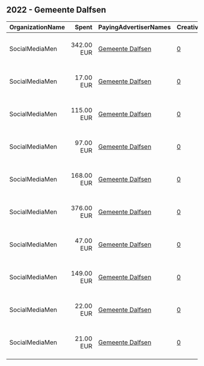 ## 2022 - Gemeente Dalfsen 
|OrganizationName|Spent|PayingAdvertiserNames|CreativeUrls|Impressions|Genders|AgeBrackets|CountryCodes|BillingAddresses|CandidateBallotInformation|
|:---|---:|:---|:---|---:|:---|:---|:---|:---|:---|
|SocialMediaMen|342.00 EUR|[Gemeente Dalfsen](2022/Gemeente_Dalfsen.md)|[0](https://www.snap.com/political-ads/asset/70e5ade7dbfa2a62ab063e9af2bd87a2c357b33c00d2daa76f3a042d96761eb1?mediaType=mp4)|95,867||16-25|netherlands|"Rozengracht 104-2,Amsterdam,1016 NG,NL"||
|SocialMediaMen|17.00 EUR|[Gemeente Dalfsen](2022/Gemeente_Dalfsen.md)|[0](https://www.snap.com/political-ads/asset/dd4c2a4bb974d36f8db3904f9189564cc63361c4666f2cdaebebd06f36809826?mediaType=mp4)|12,029||16-25|netherlands|"Rozengracht 104-2,Amsterdam,1016 NG,NL"||
|SocialMediaMen|115.00 EUR|[Gemeente Dalfsen](2022/Gemeente_Dalfsen.md)|[0](https://www.snap.com/political-ads/asset/0d06d0394dcc19a25419dc8f5ffa36484b9fed6b9bcb0202cd6b40f9c3522dbe?mediaType=mov)|53,680||16-25|netherlands|"Rozengracht 104-2,Amsterdam,1016 NG,NL"||
|SocialMediaMen|97.00 EUR|[Gemeente Dalfsen](2022/Gemeente_Dalfsen.md)|[0](https://www.snap.com/political-ads/asset/8c6d87893ac848653a8193c4204316b300c3dc8cc8a6b98bc2fb438f57c9a2ce?mediaType=jpeg)|18,763||18-27|netherlands|"Rozengracht 104-2,Amsterdam,1016 NG,NL"||
|SocialMediaMen|168.00 EUR|[Gemeente Dalfsen](2022/Gemeente_Dalfsen.md)|[0](https://www.snap.com/political-ads/asset/4ddd407d524622c3d7411737abe7642f2ed5871a1ad1e4d987a444f03c4f021f?mediaType=mov)|100,500||16-25|netherlands|"Rozengracht 104-2,Amsterdam,1016 NG,NL"||
|SocialMediaMen|376.00 EUR|[Gemeente Dalfsen](2022/Gemeente_Dalfsen.md)|[0](https://www.snap.com/political-ads/asset/4ddd407d524622c3d7411737abe7642f2ed5871a1ad1e4d987a444f03c4f021f?mediaType=mov)|194,701||16-25|netherlands|"Rozengracht 104-2,Amsterdam,1016 NG,NL"||
|SocialMediaMen|47.00 EUR|[Gemeente Dalfsen](2022/Gemeente_Dalfsen.md)|[0](https://www.snap.com/political-ads/asset/13950e0206832701a4b737f8096dd623927ae9a22c352f2f3189a0faf8581dc9?mediaType=jpeg)|10,258||18-27|netherlands|"Rozengracht 104-2,Amsterdam,1016 NG,NL"||
|SocialMediaMen|149.00 EUR|[Gemeente Dalfsen](2022/Gemeente_Dalfsen.md)|[0](https://www.snap.com/political-ads/asset/60d155ea4f6d7f4411702c1e6ab97034d55fe0955f368cbd11a70bbe8cd59c6c?mediaType=mp4)|47,296||16-25|netherlands|"Rozengracht 104-2,Amsterdam,1016 NG,NL"||
|SocialMediaMen|22.00 EUR|[Gemeente Dalfsen](2022/Gemeente_Dalfsen.md)|[0](https://www.snap.com/political-ads/asset/48a03f8800ae83ee5e47fbfb871f00a8f3dd7064f05136de74f1f560e3a5c0b8?mediaType=mov)|12,311||16-25|netherlands|"Rozengracht 104-2,Amsterdam,1016 NG,NL"||
|SocialMediaMen|21.00 EUR|[Gemeente Dalfsen](2022/Gemeente_Dalfsen.md)|[0](https://www.snap.com/political-ads/asset/bee17bbe60778af23afe072ff6e36ce9918a926d95297a0d98f68f7c207fd860?mediaType=mp4)|18,765||16-25|netherlands|"Rozengracht 104-2,Amsterdam,1016 NG,NL"||
